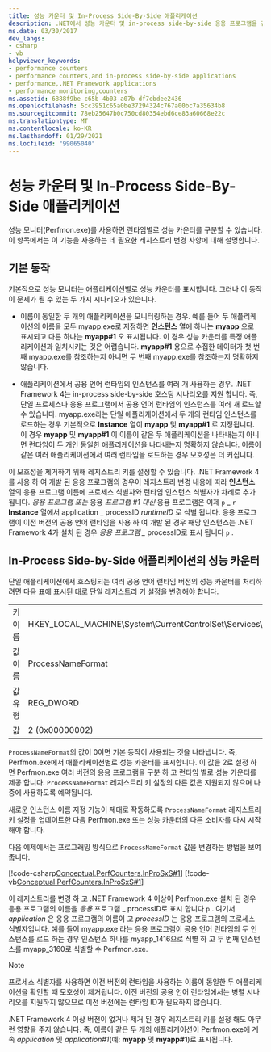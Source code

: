 ```yaml
---
title: 성능 카운터 및 In-Process Side-By-Side 애플리케이션
description: .NET에서 성능 카운터 및 in-process side-by-side 응용 프로그램을 검토 합니다. 런타임 별로 성능 카운터를 구분 하려면 Perfmon.exe을 사용 합니다.
ms.date: 03/30/2017
dev_langs:
- csharp
- vb
helpviewer_keywords:
- performance counters
- performance counters,and in-process side-by-side applications
- performance,.NET Framework applications
- performance monitoring,counters
ms.assetid: 6888f9be-c65b-4b03-a07b-df7ebdee2436
ms.openlocfilehash: 5cc3951c65a0be37294324c767a00bc7a35634b8
ms.sourcegitcommit: 78eb25647b0c750cd80354ebd6ce83a60668e22c
ms.translationtype: MT
ms.contentlocale: ko-KR
ms.lasthandoff: 01/29/2021
ms.locfileid: "99065040"
---
```

# <a name="performance-counters-and-in-process-side-by-side-applications"></a>성능 카운터 및 In-Process Side-By-Side 애플리케이션

성능 모니터(Perfmon.exe)를 사용하면 런타임별로 성능 카운터를 구분할 수 있습니다. 이 항목에서는 이 기능을 사용하는 데 필요한 레지스트리 변경 사항에 대해 설명합니다.  
  
## <a name="the-default-behavior"></a>기본 동작  

 기본적으로 성능 모니터는 애플리케이션별로 성능 카운터를 표시합니다. 그러나 이 동작이 문제가 될 수 있는 두 가지 시나리오가 있습니다.  
  
- 이름이 동일한 두 개의 애플리케이션을 모니터링하는 경우. 예를 들어 두 애플리케이션의 이름을 모두 myapp.exe로 지정하면 **인스턴스** 열에 하나는 **myapp** 으로 표시되고 다른 하나는 **myapp#1** 오 표시됩니다. 이 경우 성능 카운터를 특정 애플리케이션과 일치시키는 것은 어렵습니다. **myapp#1** 용으로 수집한 데이터가 첫 번째 myapp.exe를 참조하는지 아니면 두 번째 myapp.exe를 참조하는지 명확하지 않습니다.  
  
- 애플리케이션에서 공용 언어 런타임의 인스턴스를 여러 개 사용하는 경우. .NET Framework 4는 in-process side-by-side 호스팅 시나리오를 지원 합니다. 즉, 단일 프로세스나 응용 프로그램에서 공용 언어 런타임의 인스턴스를 여러 개 로드할 수 있습니다. myapp.exe라는 단일 애플리케이션에서 두 개의 런타임 인스턴스를 로드하는 경우 기본적으로 **Instance** 열이 **myapp** 및 **myapp#1** 로 지정됩니다. 이 경우 **myapp** 및 **myapp#1** 이 이름이 같은 두 애플리케이션을 나타내는지 아니면 런타임이 두 개인 동일한 애플리케이션을 나타내는지 명확하지 않습니다. 이름이 같은 여러 애플리케이션에서 여러 런타임을 로드하는 경우 모호성은 더 커집니다.  
  
 이 모호성을 제거하기 위해 레지스트리 키를 설정할 수 있습니다. .NET Framework 4를 사용 하 여 개발 된 응용 프로그램의 경우이 레지스트리 변경 내용에 따라 **인스턴스** 열의 응용 프로그램 이름에 프로세스 식별자와 런타임 인스턴스 식별자가 차례로 추가 됩니다. *응용 프로그램 또는* 응용 *프로그램 #1 대신* 응용 프로그램은 이제  `p`  \_ `r` **Instance** 열에서 application _ processID *runtimeID* 로 식별 됩니다. 응용 프로그램이 이전 버전의 공용 언어 런타임을 사용 하 여 개발 된 경우 해당 인스턴스는 .NET Framework 4가 설치 된 경우 *응용 프로그램 \_* processID로 표시 됩니다 `p`  .  
  
## <a name="performance-counters-for-in-process-side-by-side-applications"></a>In-Process Side-by-Side 애플리케이션의 성능 카운터  

 단일 애플리케이션에서 호스팅되는 여러 공용 언어 런타임 버전의 성능 카운터를 처리하려면 다음 표에 표시된 대로 단일 레지스트리 키 설정을 변경해야 합니다.  
  
|||  
|-|-|  
|키 이름|HKEY_LOCAL_MACHINE\System\CurrentControlSet\Services\\.NETFramework\Performance|  
|값 이름|ProcessNameFormat|  
|값 유형|REG_DWORD|  
|값|2 (0x00000002)|
  
 `ProcessNameFormat`의 값이 0이면 기본 동작이 사용되는 것을 나타냅니다. 즉, Perfmon.exe에서 애플리케이션별로 성능 카운터를 표시합니다. 이 값을 2로 설정 하면 Perfmon.exe 여러 버전의 응용 프로그램을 구분 하 고 런타임 별로 성능 카운터를 제공 합니다. `ProcessNameFormat` 레지스트리 키 설정의 다른 값은 지원되지 않으며 나중에 사용하도록 예약됩니다.
  
 새로운 인스턴스 이름 지정 기능이 제대로 작동하도록 `ProcessNameFormat` 레지스트리 키 설정을 업데이트한 다음 Perfmon.exe 또는 성능 카운터의 다른 소비자를 다시 시작해야 합니다.  
  
 다음 예제에서는 프로그래밍 방식으로 `ProcessNameFormat` 값을 변경하는 방법을 보여 줍니다.  
  
 [!code-csharp[Conceptual.PerfCounters.InProSxS#1](../../../samples/snippets/csharp/VS_Snippets_CLR/conceptual.perfcounters.inprosxs/cs/regsetting1.cs#1)]
 [!code-vb[Conceptual.PerfCounters.InProSxS#1](../../../samples/snippets/visualbasic/VS_Snippets_CLR/conceptual.perfcounters.inprosxs/vb/regsetting1.vb#1)]  
  
 이 레지스트리를 변경 하 고 .NET Framework 4 이상이 Perfmon.exe 설치 된 경우 응용 프로그램의 이름을 *응용* 프로그램 _ processID로 표시 합니다 `p` . 여기서 *application* 은 응용 프로그램의 이름이 고 *processID* 는 응용 프로그램의 프로세스 식별자입니다. 예를 들어 myapp.exe 라는 응용 프로그램이 공용 언어 런타임의 두 인스턴스를 로드 하는 경우 인스턴스 하나를 myapp_1416으로 식별 하 고 두 번째 인스턴스를 myapp_3160로 식별할 수 Perfmon.exe.
  
> [!NOTE]
> 프로세스 식별자를 사용하면 이전 버전의 런타임을 사용하는 이름이 동일한 두 애플리케이션을 확인할 때 모호성이 제거됩니다. 이전 버전의 공용 언어 런타임에서는 병렬 시나리오를 지원하지 않으므로 이전 버전에는 런타임 ID가 필요하지 않습니다.  
  
 .NET Framework 4 이상 버전이 없거나 제거 된 경우 레지스트리 키를 설정 해도 아무런 영향을 주지 않습니다. 즉, 이름이 같은 두 개의 애플리케이션이 Perfmon.exe에 계속 *application* 및 *application#1*(예: **myapp** 및 **myapp#1**)로 표시됩니다.
